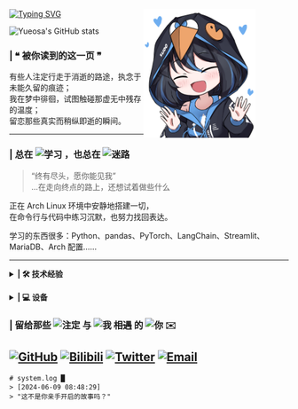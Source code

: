 <a href="#">
  <img src="https://readme-typing-svg.herokuapp.com?font=ZCOOL+XiaoWei&size=26&pause=1000&duration=10000&color=BB5FBF&width=700&lines=Find+Me+...+Your+End+...+My+Origin+...+–+Sakura" alt="Typing SVG" />
</a>


<img align="right" src="https://raw.githubusercontent.com/Yueosa/Yueosa/main/Arch.png" width="40%" style="margin-top:0px; margin-right:60px;" />

![Yueosa's GitHub stats](https://github-readme-stats.vercel.app/api?username=Yueosa&show_icons=true&theme=catppuccin_latte)

### | ❝ 被你读到的这一页 ❞


有些人注定行走于消逝的路途，执念于未能久留的痕迹；  
我在梦中徘徊，试图触碰那虚无中残存的温度；  
留恋那些真实而稍纵即逝的瞬间。

---

### | 总在 ![学习](https://img.shields.io/badge/学习-000000?style=flat-square&labelColor=ffffff&color=000000) ，也总在 ![迷路](https://img.shields.io/badge/迷路-e91e63?style=flat-square&labelColor=ffffff&color=e91e63)
> “终有尽头，愿你能见我”  
...在走向终点的路上，还想试着做些什么  

正在 Arch Linux 环境中安静地搭建一切，  
在命令行与代码中练习沉默，也努力找回表达。  

学习的东西很多：Python、pandas、PyTorch、LangChain、Streamlit、MariaDB、Arch 配置……  

---

<details>
    <summary><strong>| 🛠️ 技术经验</strong></summary>

### | 🧾 Languages

[![My Skills](https://skillicons.dev/icons?i=python,java,matlab&theme=light)](https://skillicons.dev)
[![My Skills](https://skillicons.dev/icons?i=html,css,js,bash,md&theme=light)](https://skillicons.dev)

### | 🔧 Frameworks & Tools
[![My Skills](https://skillicons.dev/icons?i=flask,vscode,pycharm,vim,git&theme=light)](https://skillicons.dev)

<img src="https://img.shields.io/badge/Anaconda-44A833?style=flat&logo=anaconda&logoColor=white" alt="Anaconda" height="28" />

### | 📚 Libraries & Packages
[![My Skills](https://skillicons.dev/icons?i=pytorch,opencv,selenium&theme=light)](https://skillicons.dev)

<img src="https://img.shields.io/badge/pandas-150458?style=flat&logo=pandas&logoColor=white" height="28" /> <img src="https://img.shields.io/badge/numpy-013243?style=flat&logo=numpy&logoColor=white" height="28" />

### | 🖼️ Web & Deployment
[![My Skills](https://skillicons.dev/icons?i=nginx,vue&theme=light)](https://skillicons.dev)

### | ☁️ Environment & Systems
[![My Skills](https://skillicons.dev/icons?i=arch,linux,windows&theme=light)](https://skillicons.dev)

### | 💾 Databases & Services
[![My Skills](https://skillicons.dev/icons?i=github,mysql,sqlite&theme=light)](https://skillicons.dev)

</details>
<br>
<details>
    <summary><strong>| 💻 设备</strong></summary>

[![Intel](https://img.shields.io/badge/Intel_Core_i5--12450H-0071C5?style=flat-square&logo=intel&logoColor=white)](https://www.intel.com) [![NVIDIA](https://img.shields.io/badge/RTX_4060_Laptop-76B900?style=flat-square&logo=nvidia&logoColor=white)](https://www.nvidia.com) [![RAM](https://img.shields.io/badge/16GB-RAM-555555?style=flat-square&logo=gnubash&logoColor=white)]()

### | 🧠 开发环境

[![Arch](https://img.shields.io/badge/Arch_Linux-1793D1?style=flat-square&logo=archlinux&logoColor=white)](https://archlinux.org) [![KDE](https://img.shields.io/badge/KDE_Plasma-1D99F3?style=flat-square&logo=kde&logoColor=white)](https://kde.org/plasma-desktop/) [![VMware](https://img.shields.io/badge/VMware-607078?style=flat-square&logo=vmware&logoColor=white)](https://www.vmware.com)
---

### | 🎮 日常游戏系统

[![Windows 11](https://img.shields.io/badge/Windows_11-0078D6?style=flat-square&logo=windows11&logoColor=white)](https://www.microsoft.com/windows) [![Steam](https://img.shields.io/badge/Steam-000000?style=flat-square&logo=steam&logoColor=white)](https://store.steampowered.com)

喜欢在静谧中深入一段旅程，  

![Monster Hunter](https://img.shields.io/badge/怪物猎人_世界%20%26%20荒野-5c5c5c?style=flat-square&logo=capcom&logoColor=white) ![Hollow Knight](https://img.shields.io/badge/空洞骑士-1E1E1E?style=flat-square&logo=ghost&logoColor=white) ![Ori](https://img.shields.io/badge/Ori%20Series-6C4EC6?style=flat-square&logo=xbox&logoColor=white) ![Stellaris](https://img.shields.io/badge/群星-000000?style=flat-square&logo=paradoxinteractive&logoColor=white) ![Terraria](https://img.shields.io/badge/Terraria-5DA85D?style=flat-square&logo=treehouse&logoColor=white) ![PCL2 Minecraft](https://img.shields.io/badge/PCL2_Minecraft-009688?style=flat-square&logo=minecraft&logoColor=white)

也会偶尔陷进某段温柔而疯狂的故事——

![Galgame](https://img.shields.io/badge/Galgame%20Lover-EC407A?style=flat-square&logo=visualstudiocode&logoColor=white) ![近月少女的礼仪](https://img.shields.io/badge/近月少女的礼仪-FC8EAC?style=flat-square&logoColor=white) ![死馆](https://img.shields.io/badge/死馆-3E3A39?style=flat-square&logoColor=white)



---

### | 📘 学习系统

[![Windows 10](https://img.shields.io/badge/Windows_10-0078D6?style=flat-square&logo=windows&logoColor=white)](https://www.microsoft.com/windows) [![VMware](https://img.shields.io/badge/VMware-607078?style=flat-square&logo=vmware&logoColor=white)](https://www.vmware.com)
[![MySQL](https://img.shields.io/badge/MySQL-4479A1?style=flat-square&logo=mysql&logoColor=white)](https://www.mysql.com) [![eNSP](https://img.shields.io/badge/eNSP-Huawei-CA1616?style=flat-square&logo=huawei&logoColor=white)](https://support.huawei.com/enterprise/zh/ensp-pid-9017383)

---

### 📱 移动设备 & 外设

[![OPPO Reno ACE](https://img.shields.io/badge/OPPO_Reno_ACE-009688?style=flat-square&logo=oppo&logoColor=white)](https://www.oppo.com) [![OnePlus Pad](https://img.shields.io/badge/OnePlus_Pad-EB0029?style=flat-square&logo=oneplus&logoColor=white)](https://www.oneplus.com) [![Edifier WNB820](https://img.shields.io/badge/Edifier_WNB820-000000?style=flat-square&logo=edifier&logoColor=white)](https://www.edifier.com)



</details>

### | 留给那些 ![注定](https://img.shields.io/badge/注定-2c2c2c?style=flat-square&labelColor=2c2c2c&color=9e9e9e) 与 ![我](https://img.shields.io/badge/我-000000?style=flat-square&labelColor=ffffff&color=000000) ~~相遇~~ 的 ![你](https://img.shields.io/badge/你-e91e63?style=flat-square&labelColor=ffffff&color=e91e63) ✉️


[![GitHub](https://img.shields.io/badge/@Yueosa-181717.svg?style=for-the-badge&logo=GitHub)](https://github.com/Yueosa) [![Bilibili](https://img.shields.io/badge/The--Herta-FB7299.svg?style=for-the-badge&logo=Bilibili&logoColor=white)](https://space.bilibili.com/433677987) [![Twitter](https://img.shields.io/badge/@Yosa04942475621-1DA1F2.svg?style=for-the-badge&logo=Twitter&logoColor=white)](https://x.com/Yosa04942475621) [![Email](https://img.shields.io/badge/Email-me-0078D4?style=for-the-badge&logo=Gmail&logoColor=white)](mailto:yichegnxin7@gmail.com)
---

```
# system.log █
> [2024-06-09 08:48:29]  
> "这不是你亲手开启的故事吗？"
```
